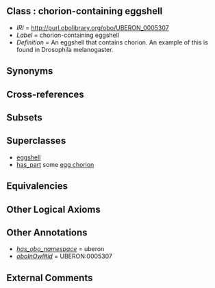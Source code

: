 
## Class : chorion-containing eggshell

 * *IRI* = http://purl.obolibrary.org/obo/UBERON_0005307
 * *Label* = chorion-containing eggshell
 * *Definition* = An eggshell that contains chorion. An example of this is found in Drosophila melanogaster.

## Synonyms


## Cross-references


## Subsets


## Superclasses

 * [eggshell](../../UBERON/79/UBERON_0005079.md)
 * [has_part](../../BFO/51/BFO_0000051.md) some [egg chorion](../../UBERON/20/UBERON_0000920.md)

## Equivalencies


## Other Logical Axioms


## Other Annotations

 * *[has_obo_namespace](../../ce/oboInOwl#hasOBONamespace.md)* = uberon
 * *[oboInOwl#id](../../id/oboInOwl#id.md)* = UBERON:0005307

## External Comments

